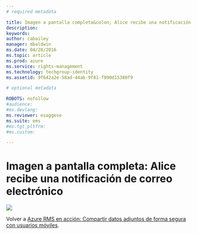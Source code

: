 ```yaml
---
# required metadata

title: Imagen a pantalla completa&colon; Alice recibe una notificación por correo electrónico | Azure RMS
description:
keywords:
author: cabailey
manager: mbaldwin
ms.date: 04/28/2016
ms.topic: article
ms.prod: azure
ms.service: rights-management
ms.technology: techgroup-identity
ms.assetid: 9f642a2e-58ad-44ab-9f81-f890d15380f9

# optional metadata

ROBOTS: nofollow
#audience:
#ms.devlang:
ms.reviewer: esaggese
ms.suite: ems
#ms.tgt_pltfrm:
#ms.custom:

---
```


# Imagen a pantalla completa: Alice recibe una notificación de correo electrónico
![](./media/AzRMS_StoryboardEmaill4.PNG)

Volver a [Azure RMS en acción: Compartir datos adjuntos de forma segura con usuarios móviles](http://technet.microsoft.com/library/jj585026.aspx).



<!--HONumber=Apr16_HO3-->


